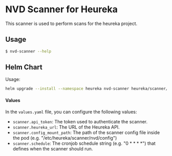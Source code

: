 NVD Scanner for Heureka
==============================

This scanner is used to perform scans for the heureka project.

## Usage
```bash
$ nvd-scanner --help
```

## Helm Chart
Usage:
```bash 
helm upgrade --install --namespace heureka nvd-scanner heureka/scanner/nvd/chart/nvd-scanner/
```

#### Values
In the `values.yaml` file, you can configure the following values:
- `scanner.api_token`: The token used to authenticate the scanner.
- `scanner.heureka_url`: The URL of the Heureka API.
- `scanner.config_mount_path`: The path of the scanner config file inside the pod (e.g. "/etc/heureka/scanner/nvd/config")
- `scanner.schedule`: The cronjob schedule string (e.g. "0 * * * *") that defines when the scanner should run.